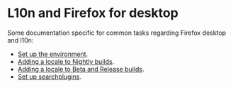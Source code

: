 # L10n and Firefox for desktop

Some documentation specific for common tasks regarding Firefox desktop and l10n:
* [Set up the environment](/tools/mercurial/setting_mercurial_environment.md).
* [Adding a locale to Nightly builds](adding_nightly.md).
* [Adding a locale to Beta and Release builds](adding_release.md).
* [Set up searchplugins](../searchplugins/setup_searchplugins.md).
